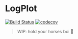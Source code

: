 # LogPlot

[![Build Status](https://travis-ci.org/jerry-git/logplot.svg?branch=master)](https://travis-ci.org/jerry-git/logplot)
[![codecov](https://codecov.io/gh/jerry-git/logplot/branch/master/graph/badge.svg)](https://codecov.io/gh/jerry-git/logplot)


> WIP: hold your horses boi 🐎